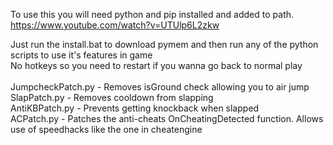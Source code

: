 To use this you will need python and pip installed and added to path. <br/>
https://www.youtube.com/watch?v=UTUlp6L2zkw

Just run the install.bat to download pymem and then run any of the python scripts to use it's features in game<br/>
No hotkeys so you need to restart if you wanna go back to normal play<br/>
<br/>
JumpcheckPatch.py - Removes isGround check allowing you to air jump<br/>
SlapPatch.py - Removes cooldown from slapping<br/>
AntiKBPatch.py - Prevents getting knockback when slapped<br/>
ACPatch.py - Patches the anti-cheats OnCheatingDetected function. Allows use of speedhacks like the one in cheatengine<br/>
